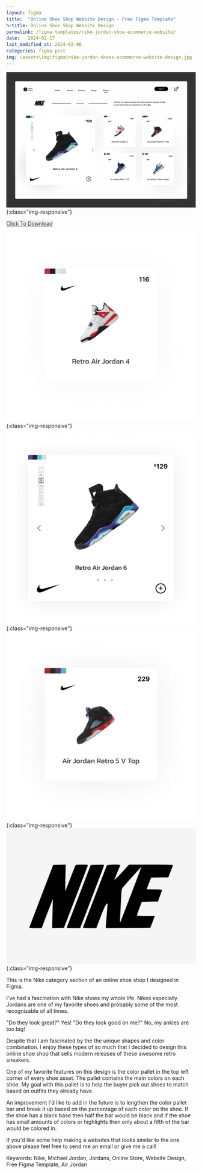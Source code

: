 ```yaml
---
layout: figma
title:  "Online Shoe Shop Website Design - Free Figma Template"
h-title: Online Shoe Shop Website Design
permalink: /figma-templates/nike-jordan-shoe-ecommerce-website/
date:   2024-02-17
last_modified_at: 2024-03-06
categories: figma post
img: \assets\img\figma\nike-jordan-shoes-ecommerce-website-design.jpg
---
```


![Online Shoe Shop Website Design For Retro Nike Jordans](\assets\img\figma\nike-jordan-shoes-ecommerce-website-design.jpg){:class="img-responsive"}


<a href="https://payhip.com/b/L0zAK" style="color:#333!important;background:#ECECEC!important;border:0!important;" class="payhip-buy-button" data-product="L0zAK">Click To Download</a>

![](\assets\img\figma\air-jordan\retro-air-jordan-4.png){:class="img-responsive"}

![](\assets\img\figma\air-jordan\retro-air-jordan-6.jpg){:class="img-responsive"}
![](\assets\img\figma\air-jordan\air-jordan-retro-5-v-top.png){:class="img-responsive"}
![](\assets\img\figma\air-jordan\nike-logo.jpg){:class="img-responsive"}

This is the Nike category section of an online shoe shop I designed in Figma.

I've had a fascination with Nike shoes my whole life. Nikes especially Jordans are one of my favorite shoes and probably some of the most recognizable of all times.

"Do they look great?" Yes! "Do they look good on me?" No, my ankles are too big!

Despite that I am fascinated by the the unique shapes and color combination. I enjoy these types of so much that I decided to design this online shoe shop that sells modern releases of these awesome retro sneakers.

One of my favorite features on this design is the color pallet in the top left corner of every shoe asset.  The pallet contains the main colors on each shoe. My goal with this pallet is to help the buyer pick out shoes to match based on outfits they already have. 

An improvement I'd like to add in the future is to lengthen the color pallet bar and break it up based on the percentage of each color on the shoe. If the shoe has a black base then half the bar would be black and if the shoe has small amounts of colors or highlights then only about a fifth of the bar would be colored in.

If you'd like some help making a websites that looks similar to the one above please feel free to send me an email or give me a call!

Keywords: Nike, Michael Jordan, Jordans, Online Store, Website Design, Free Figma Template, Air Jordan

